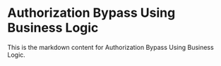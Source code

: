 # Authorization Bypass Using Business Logic

This is the markdown content for Authorization Bypass Using Business Logic.
